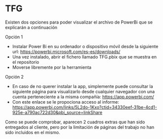 # TFG

Existen dos opciones para poder visualizar el archivo de PowerBi que se explicarán a continuación 

Opción 1 
- Instalar Power Bi en su ordenador o dispositivo móvil desde la siguiente url: https://powerbi.microsoft.com/es-es/downloads/
- Una vez instalado, abrir el fichero llamado TFG.pbix que se muestra en el repositorio
- Moverse libremente por la herramienta
  
Opción 2
- En caso de no querer instalar la app, simplemente puede consultar la siguiente página para visualizarlo desde cualquier navegador con una cuenta perteneciente a la misma compañía: https://app.powerbi.com/
- Con este enlace se le propociona acceso al informe: https://app.powerbi.com/links/5L2do-1Kxo?ctid=34330eef-31be-4cd1-925e-a790ac722d30&pbi_source=linkShare

Como se puede comprobar, aparecen 2 cuadros extras que han sido entregados al cliente, pero por la limitación de páginas del trabajo no han sido incluidos en el mismo.
